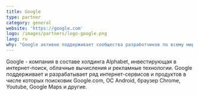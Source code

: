 ```yaml
---
title: Google
type: partner
category: general
website: 'https://google.com'
logo: /images/partners/logo-google.png
lang: ru
why: "Google активно поддерживает сообщества разработчиков по всему миру. В частности многие мероприятия GDG Владивосток происходят благодаря поддержке Google."
---
```


Google - компания в составе холдинга Alphabet, инвестирующая в интернет-поиск, облачные вычисления и рекламные технологии. Google поддерживает и разрабатывает ряд интернет-сервисов и продуктов в числе которых поисковик Google.com, ОС Android, браузер Chrome, Youtube, Google Maps и другие.

